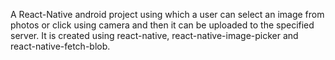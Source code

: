 A React-Native android project using which a user can select an image from photos or click using camera and then it can be uploaded to the specified server.
It is created using react-native, react-native-image-picker and react-native-fetch-blob.
